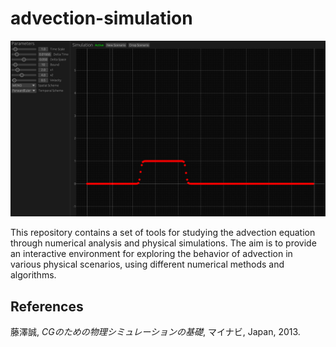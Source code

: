 # advection-simulation

![screen](/screen.webp)

This repository contains a set of tools for studying the advection equation through numerical analysis and physical simulations.
The aim is to provide an interactive environment for exploring the behavior of advection in various physical scenarios, using different numerical methods and algorithms.

## References

藤澤誠, _CGのための物理シミュレーションの基礎_, マイナビ, Japan, 2013.
